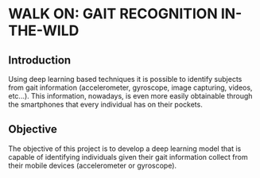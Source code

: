 # WALK ON: GAIT RECOGNITION IN-THE-WILD

## Introduction

Using deep learning based techniques it is possible to identify subjects from gait information (accelerometer, gyroscope, image capturing, videos, etc...).
This information, nowadays, is even more easily obtainable through the smartphones that every individual has on their pockets.

## Objective

The objective of this project is to develop a deep learning model that is capable of identifying individuals given their gait information collect from their
mobile devices (accelerometer or gyroscope).
